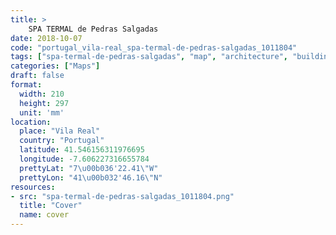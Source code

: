 ```yaml
---
title: > 
    SPA TERMAL de Pedras Salgadas
date: 2018-10-07
code: "portugal_vila-real_spa-termal-de-pedras-salgadas_1011804"
tags: ["spa-termal-de-pedras-salgadas", "map", "architecture", "buildings", "Vila Real", "Portugal"]
categories: ["Maps"]
draft: false
format:
  width: 210
  height: 297
  unit: 'mm'
location:
  place: "Vila Real"
  country: "Portugal"
  latitude: 41.546156311976695
  longitude: -7.606227316655784
  prettyLat: "7\u00b036'22.41\"W"
  prettyLon: "41\u00b032'46.16\"N"
resources:
- src: "spa-termal-de-pedras-salgadas_1011804.png"
  title: "Cover"
  name: cover
---
```

